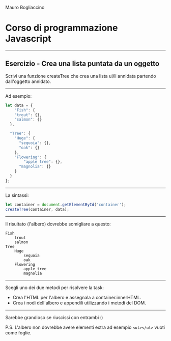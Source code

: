 


Mauro Bogliaccino

# Corso di programmazione Javascript

---


## Esercizio - Crea una lista puntata da un oggetto

Scrivi una funzione createTree che crea una lista ul/li annidata partendo dall'oggetto annidato.

---


Ad esempio:

```javascript
let data = {
    "Fish": {
    "trout": {},
    "salmon": {}
  },

  "Tree": {
    "Huge": {
      "sequoia": {},
      "oak": {}
    },
    "Flowering": {
        "apple tree": {},
      "magnolia": {}
    }
  }
};
```

---


La sintassi:

```javascript
let container = document.getElementById('container');
createTree(container, data); 
```
---


Il risultato (l'albero) dovrebbe somigliare a questo:

    Fish
        trout
        salmon
    Tree
        Huge
            sequoia
            oak
        Flowering
            apple tree
            magnolia

---


Scegli uno dei due metodi per risolvere la task:

* Crea l'HTML per l'albero e assegnala a container.innerHTML.
* Crea i nodi dell'albero e appendili utilizzando i metodi del DOM.

---


Sarebbe grandioso se riuscissi con entrambi :)

P.S. L'albero non dovrebbe avere elementi extra ad esempio `<ul></ul>` vuoti come foglie.
